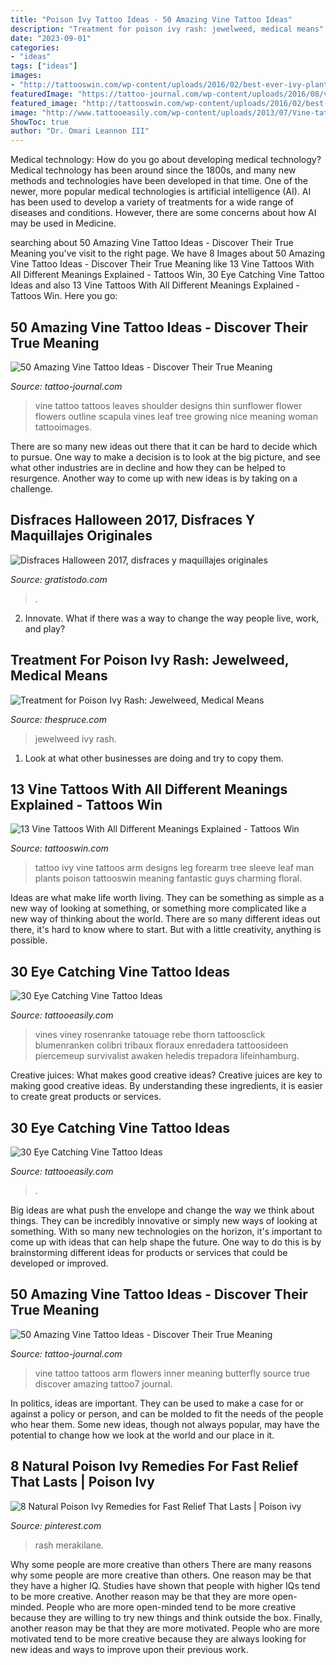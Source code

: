 ```yaml
---
title: "Poison Ivy Tattoo Ideas - 50 Amazing Vine Tattoo Ideas"
description: "Treatment for poison ivy rash: jewelweed, medical means"
date: "2023-09-01"
categories:
- "ideas"
tags: ["ideas"]
images:
- "http://tattooswin.com/wp-content/uploads/2016/02/best-ever-ivy-plants-tattoo-on-arm.jpg"
featuredImage: "https://tattoo-journal.com/wp-content/uploads/2016/08/vine-tattoo31.jpg"
featured_image: "http://tattooswin.com/wp-content/uploads/2016/02/best-ever-ivy-plants-tattoo-on-arm.jpg"
image: "http://www.tattooeasily.com/wp-content/uploads/2013/07/Vine-tattoo-6.jpg"
ShowToc: true
author: "Dr. Omari Leannon III"
---
```



Medical technology: How do you go about developing medical technology?
Medical technology has been around since the 1800s, and many new methods and technologies have been developed in that time. One of the newer, more popular medical technologies is artificial intelligence (AI). AI has been used to develop a variety of treatments for a wide range of diseases and conditions. However, there are some concerns about how AI may be used in Medicine.

	

		
searching about 50 Amazing Vine Tattoo Ideas - Discover Their True Meaning you've visit to the right page. We have 8 Images about 50 Amazing Vine Tattoo Ideas - Discover Their True Meaning like 13 Vine Tattoos With All Different Meanings Explained - Tattoos Win, 30 Eye Catching Vine Tattoo Ideas and also 13 Vine Tattoos With All Different Meanings Explained - Tattoos Win. Here you go:
		
    
## 50 Amazing Vine Tattoo Ideas - Discover Their True Meaning

<img loading=lazy src="https://tattoo-journal.com/wp-content/uploads/2016/08/vine-tattoo31.jpg" onerror="this.onerror=null;this.src='https://tse4.mm.bing.net/th?id=OIP.7PO2d41x_ffFLodXpg8N0gAAAA&amp;pid=15.1';" alt="50 Amazing Vine Tattoo Ideas - Discover Their True Meaning">

_Source: tattoo-journal.com_

>vine tattoo tattoos leaves shoulder designs thin sunflower flower flowers outline scapula vines leaf tree growing nice meaning woman tattooimages. 

	

There are so many new ideas out there that it can be hard to decide which to pursue. One way to make a decision is to look at the big picture, and see what other industries are in decline and how they can be helped to resurgence. Another way to come up with new ideas is by taking on a challenge.

    
## Disfraces Halloween 2017, Disfraces Y Maquillajes Originales

<img loading=lazy src="https://www.gratistodo.com/wp-content/uploads/2016/10/disfraz-poison-ivy.jpg" onerror="this.onerror=null;this.src='https://tse3.mm.bing.net/th?id=OIP.aGO9Ud1_B7YC3tnA1VWSggHaJ0&amp;pid=15.1';" alt="Disfraces Halloween 2017, disfraces y maquillajes originales">

_Source: gratistodo.com_

>. 

	

2. Innovate. What if there was a way to change the way people live, work, and play?

    
## Treatment For Poison Ivy Rash: Jewelweed, Medical Means

<img loading=lazy src="https://www.thespruce.com/thmb/XEiF9_Wg0ic-daEgPYk9VjBGVug=/4500x3000/filters:fill(auto,1)/common-jewelweed---impatiens-capensis-509442281-965b30de39ae48dd9f393f57312e9c18.jpg" onerror="this.onerror=null;this.src='https://tse1.mm.bing.net/th?id=OIP.skJryTLbSSRY5cuzFG7VgwHaE8&amp;pid=15.1';" alt="Treatment for Poison Ivy Rash: Jewelweed, Medical Means">

_Source: thespruce.com_

>jewelweed ivy rash. 

	

1. Look at what other businesses are doing and try to copy them.

    
## 13 Vine Tattoos With All Different Meanings Explained - Tattoos Win

<img loading=lazy src="http://tattooswin.com/wp-content/uploads/2016/02/best-ever-ivy-plants-tattoo-on-arm.jpg" onerror="this.onerror=null;this.src='https://tse2.mm.bing.net/th?id=OIP.dXKTy-Urb4nId6qo7DVtSAHaFj&amp;pid=15.1';" alt="13 Vine Tattoos With All Different Meanings Explained - Tattoos Win">

_Source: tattooswin.com_

>tattoo ivy vine tattoos arm designs leg forearm tree sleeve leaf man plants poison tattooswin meaning fantastic guys charming floral. 

	

Ideas are what make life worth living. They can be something as simple as a new way of looking at something, or something more complicated like a new way of thinking about the world. There are so many different ideas out there, it's hard to know where to start. But with a little creativity, anything is possible.

    
## 30 Eye Catching Vine Tattoo Ideas

<img loading=lazy src="http://www.tattooeasily.com/wp-content/uploads/2013/07/Vine-tattoo-6.jpg" onerror="this.onerror=null;this.src='https://tse1.mm.bing.net/th?id=OIP.haH9HSgXp8ZjQLke_qkBzAHaNc&amp;pid=15.1';" alt="30 Eye Catching Vine Tattoo Ideas">

_Source: tattooeasily.com_

>vines viney rosenranke tatouage rebe thorn tattoosclick blumenranken colibri tribaux floraux enredadera tattoosideen piercemeup survivalist awaken heledis trepadora lifeinhamburg. 

	

Creative juices: What makes good creative ideas?
Creative juices are key to making good creative ideas. By understanding these ingredients, it is easier to create great products or services.

    
## 30 Eye Catching Vine Tattoo Ideas

<img loading=lazy src="http://www.tattooeasily.com/wp-content/uploads/2013/07/Vine-tattoo-26.jpg" onerror="this.onerror=null;this.src='https://tse3.mm.bing.net/th?id=OIP.gAyr2S7m8nktHkbdBEkZqwHaLT&amp;pid=15.1';" alt="30 Eye Catching Vine Tattoo Ideas">

_Source: tattooeasily.com_

>. 

	

Big ideas are what push the envelope and change the way we think about things. They can be incredibly innovative or simply new ways of looking at something. With so many new technologies on the horizon, it's important to come up with ideas that can help shape the future. One way to do this is by brainstorming different ideas for products or services that could be developed or improved.

    
## 50 Amazing Vine Tattoo Ideas - Discover Their True Meaning

<img loading=lazy src="https://tattoo-journal.com/wp-content/uploads/2016/08/vine-tattoo7-650x751.jpg" onerror="this.onerror=null;this.src='https://tse3.mm.bing.net/th?id=OIP.3PPi-OPqAMq-2YzaALR4pwHaIj&amp;pid=15.1';" alt="50 Amazing Vine Tattoo Ideas - Discover Their True Meaning">

_Source: tattoo-journal.com_

>vine tattoo tattoos arm flowers inner meaning butterfly source true discover amazing tattoo7 journal. 

	

In politics, ideas are important. They can be used to make a case for or against a policy or person, and can be molded to fit the needs of the people who hear them. Some new ideas, though not always popular, may have the potential to change how we look at the world and our place in it.

    
## 8 Natural Poison Ivy Remedies For Fast Relief That Lasts | Poison Ivy

<img loading=lazy src="https://i.pinimg.com/736x/05/69/bd/0569bd907eeab6f742c6dce19007be72.jpg" onerror="this.onerror=null;this.src='https://tse3.mm.bing.net/th?id=OIP.II9nVVzFkCZJBXvdpPmcfgHaLH&amp;pid=15.1';" alt="8 Natural Poison Ivy Remedies for Fast Relief That Lasts | Poison ivy">

_Source: pinterest.com_

>rash merakilane. 

	

Why some people are more creative than others
There are many reasons why some people are more creative than others. One reason may be that they have a higher IQ. Studies have shown that people with higher IQs tend to be more creative. Another reason may be that they are more open-minded. People who are more open-minded tend to be more creative because they are willing to try new things and think outside the box. Finally, another reason may be that they are more motivated. People who are more motivated tend to be more creative because they are always looking for new ideas and ways to improve upon their previous work.

